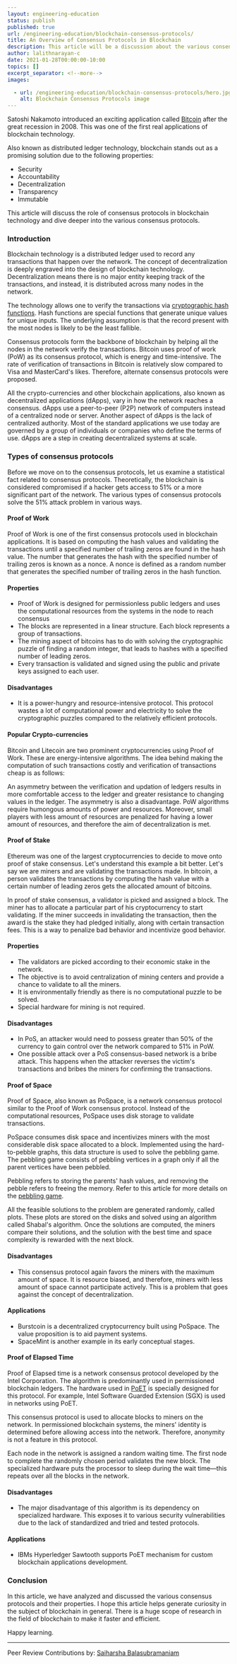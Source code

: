 ```yaml
---
layout: engineering-education
status: publish
published: true
url: /engineering-education/blockchain-consensus-protocols/
title: An Overview of Consensus Protocols in Blockchain
description: This article will be a discussion about the various consensus protocols and how they are used in a Blockchain.
author: lalithnarayan-c
date: 2021-01-28T00:00:00-10:00
topics: []
excerpt_separator: <!--more-->
images:

  - url: /engineering-education/blockchain-consensus-protocols/hero.jpg
    alt: Blockchain Consensus Protocols image
---
```

Satoshi Nakamoto introduced an exciting application called [Bitcoin](https://www.investopedia.com/terms/b/bitcoin.asp#:~:text=Bitcoin%20is%20a%20digital%20currency,mysterious%20and%20pseudonymous%20Satoshi%20Nakamoto.) after the great recession in 2008. This was one of the first real applications of blockchain technology. 
<!--more-->
Also known as distributed ledger technology, blockchain stands out as a promising solution due to the following properties:
- Security
- Accountability
- Decentralization
- Transparency 
- Immutable

This article will discuss the role of consensus protocols in blockchain technology and dive deeper into the various consensus protocols. 

### Introduction
Blockchain technology is a distributed ledger used to record any transactions that happen over the network. The concept of decentralization is deeply engraved into the design of blockchain technology. Decentralization means there is no major entity keeping track of the transactions, and instead, it is distributed across many nodes in the network. 

The technology allows one to verify the transactions via [cryptographic hash functions](/engineering-education/understand-hashing-in-cryptography/). Hash functions are special functions that generate unique values for unique inputs. The underlying assumption is that the record present with the most nodes is likely to be the least fallible. 

Consensus protocols form the backbone of blockchain by helping all the nodes in the network verify the transactions. Bitcoin uses proof of work (PoW) as its consensus protocol, which is energy and time-intensive. The rate of verification of transactions in Bitcoin is relatively slow compared to Visa and MasterCard's likes. Therefore, alternate consensus protocols were proposed. 

All the crypto-currencies and other blockchain applications, also known as decentralized applications (dApps), vary in how the network reaches a consensus. dApps use a peer-to-peer (P2P) network of computers instead of a centralized node or server. Another aspect of dApps is the lack of centralized authority. Most of the standard applications we use today are governed by a group of individuals or companies who define the terms of use. dApps are a step in creating decentralized systems at scale. 

### Types of consensus protocols
Before we move on to the consensus protocols, let us examine a statistical fact related to consensus protocols. Theoretically, the blockchain is considered compromised if a hacker gets access to 51% or a more significant part of the network. The various types of consensus protocols solve the 51% attack problem in various ways.

#### Proof of Work
Proof of Work is one of the first consensus protocols used in blockchain applications. It is based on computing the hash values and validating the transactions until a specified number of trailing zeros are found in the hash value. The number that generates the hash with the specified number of trailing zeros is known as a nonce. A nonce is defined as a random number that generates the specified number of trailing zeros in the hash function. 

#### Properties
- Proof of Work is designed for permissionless public ledgers and uses the computational resources from the systems in the node to reach consensus
- The blocks are represented in a linear structure. Each block represents a group of transactions.
- The mining aspect of bitcoins has to do with solving the cryptographic puzzle of finding a random integer, that leads to hashes with a specified number of leading zeros. 
- Every transaction is validated and signed using the public and private keys assigned to each user. 

#### Disadvantages
- It is a power-hungry and resource-intensive protocol. This protocol wastes a lot of computational power and electricity to solve the cryptographic puzzles compared to the relatively efficient protocols.

#### Popular Crypto-currencies
Bitcoin and Litecoin are two prominent cryptocurrencies using Proof of Work. These are energy-intensive algorithms. The idea behind making the computation of such transactions costly and verification of transactions cheap is as follows: 

An asymmetry between the verification and updation of ledgers results in more comfortable access to the ledger and greater resistance to changing values in the ledger. The asymmetry is also a disadvantage. PoW algorithms require humongous amounts of power and resources. Moreover, small players with less amount of resources are penalized for having a lower amount of resources, and therefore the aim of decentralization is met.

#### Proof of Stake
Ethereum was one of the largest cryptocurrencies to decide to move onto proof of stake consensus. Let's understand this example a bit better. Let's say we are miners and are validating the transactions made. In bitcoin, a person validates the transactions by computing the hash value with a certain number of leading zeros gets the allocated amount of bitcoins. 

In proof of stake consensus, a validator is picked and assigned a block. The miner has to allocate a particular part of his cryptocurrency to start validating. If the miner succeeds in invalidating the transaction, then the award is the stake they had pledged initially, along with certain transaction fees. This is a way to penalize bad behavior and incentivize good behavior. 

#### Properties
- The validators are picked according to their economic stake in the network.
- The objective is to avoid centralization of mining centers and provide a chance to validate to all the miners.
- It is environmentally friendly as there is no computational puzzle to be solved.
- Special hardware for mining is not required.

#### Disadvantages
- In PoS, an attacker would need to possess greater than 50% of the currency to gain control over the network compared to 51% in PoW.
- One possible attack over a PoS consensus-based network is a bribe attack. This happens when the attacker reverses the victim's transactions and bribes the miners for confirming the transactions. 

#### Proof of Space
Proof of Space, also known as PoSpace, is a network consensus protocol similar to the Proof of Work consensus protocol. Instead of the computational resources, PoSpace uses disk storage to validate transactions.

PoSpace consumes disk space and incentivizes miners with the most considerable disk space allocated to a block. Implemented using the hard-to-pebble graphs, this data structure is used to solve the pebbling game. The pebbling game consists of pebbling vertices in a graph only if all the parent vertices have been pebbled. 

Pebbling refers to storing the parents' hash values, and removing the pebble refers to freeing the memory. Refer to this article for more details on the [pebbling game](https://math.mit.edu/research/highschool/primes/materials/2016/conf/10-2%20Bhupatiraju-Kuszmaul-Vale.pdf). 


All the feasible solutions to the problem are generated randomly, called plots. These plots are stored on the disks and solved using an algorithm called Shabal's algorithm. Once the solutions are computed, the miners compare their solutions, and the solution with the best time and space complexity is rewarded with the next block.

#### Disadvantages
- This consensus protocol again favors the miners with the maximum amount of space. It is resource biased, and therefore, miners with less amount of space cannot participate actively. This is a problem that goes against the concept of decentralization. 

#### Applications
- Burstcoin is a decentralized cryptocurrency built using PoSpace. The value proposition is to aid payment systems. 
- SpaceMint is another example in its early conceptual stages.

#### Proof of Elapsed Time
Proof of Elapsed time is a network consensus protocol developed by the Intel Corporation. The algorithm is predominantly used in permissioned blockchain ledgers. The hardware used in [PoET](https://www.investopedia.com/terms/p/proof-elapsed-time-cryptocurrency.asp#:~:text=Proof%20of%20elapsed%20time%20(PoET)%20is%20a%20consensus%20algorithm%20developed,block%20winners%20and%20mining%20rights.&text=The%20PoET%20algorithm%20generates%20a,to%20sleep%20for%20that%20duration.) is specially designed for this protocol. For example, Intel Software Guarded Extension (SGX) is used in networks using PoET. 

This consensus protocol is used to allocate blocks to miners on the network. In permissioned blockchain systems, the miners' identity is determined before allowing access into the network. Therefore, anonymity is not a feature in this protocol. 

Each node in the network is assigned a random waiting time. The first node to complete the randomly chosen period validates the new block. The specialized hardware puts the processor to sleep during the wait time—this repeats over all the blocks in the network. 

#### Disadvantages
- The major disadvantage of this algorithm is its dependency on specialized hardware. This exposes it to various security vulnerabilities due to the lack of standardized and tried and tested protocols.
  
#### Applications
- IBMs Hyperledger Sawtooth supports PoET mechanism for custom blockchain applications development.

### Conclusion
In this article, we have analyzed and discussed the various consensus protocols and their properties. I hope this article helps generate curiosity in the subject of blockchain in general. There is a huge scope of research in the field of blockchain to make it faster and efficient. 

Happy learning. 

---
Peer Review Contributions by: [Saiharsha Balasubramaniam](/engineering-education/authors/saiharsha-balasubramaniam/)
